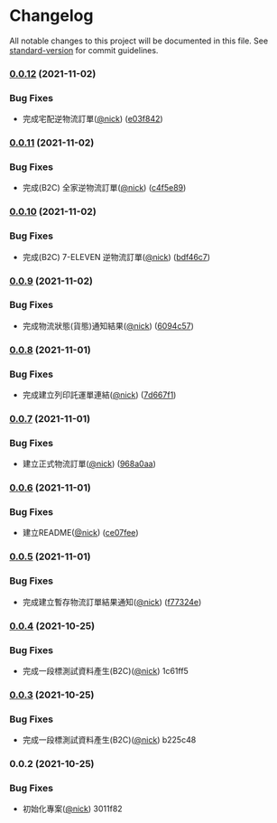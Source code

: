 # Changelog

All notable changes to this project will be documented in this file. See [standard-version](https://github.com/conventional-changelog/standard-version) for commit guidelines.

### [0.0.12](https://github.com/castion2293/ecpay-express/compare/v0.0.11...v0.0.12) (2021-11-02)


### Bug Fixes

* 完成宅配逆物流訂單([@nick](https://github.com/nick)) ([e03f842](https://github.com/castion2293/ecpay-express/commit/e03f84229c2e323e06fd87e9ffa1309c8a8ed0eb))

### [0.0.11](https://github.com/castion2293/ecpay-express/compare/v0.0.10...v0.0.11) (2021-11-02)


### Bug Fixes

* 完成(B2C) 全家逆物流訂單([@nick](https://github.com/nick)) ([c4f5e89](https://github.com/castion2293/ecpay-express/commit/c4f5e89793dfddfaf8af6aad2a4fe4cdfda93231))

### [0.0.10](https://github.com/castion2293/ecpay-express/compare/v0.0.9...v0.0.10) (2021-11-02)


### Bug Fixes

* 完成(B2C) 7-ELEVEN 逆物流訂單([@nick](https://github.com/nick)) ([bdf46c7](https://github.com/castion2293/ecpay-express/commit/bdf46c71c249452171175d857d12f53d176a0d97))

### [0.0.9](https://github.com/castion2293/ecpay-express/compare/v0.0.8...v0.0.9) (2021-11-02)


### Bug Fixes

* 完成物流狀態(貨態)通知結果([@nick](https://github.com/nick)) ([6094c57](https://github.com/castion2293/ecpay-express/commit/6094c5746acb00b4a843079a028cb417c2b457d5))

### [0.0.8](https://github.com/castion2293/ecpay-express/compare/v0.0.7...v0.0.8) (2021-11-01)


### Bug Fixes

* 完成建立列印託運單連結([@nick](https://github.com/nick)) ([7d667f1](https://github.com/castion2293/ecpay-express/commit/7d667f1a4864232279f96723b7c5416b475bd565))

### [0.0.7](https://github.com/castion2293/ecpay-express/compare/v0.0.6...v0.0.7) (2021-11-01)


### Bug Fixes

* 建立正式物流訂單([@nick](https://github.com/nick)) ([968a0aa](https://github.com/castion2293/ecpay-express/commit/968a0aa737a9e2e032db88218e72ee4050957d55))

### [0.0.6](https://github.com/castion2293/ecpay-express/compare/v0.0.5...v0.0.6) (2021-11-01)


### Bug Fixes

* 建立README([@nick](https://github.com/nick)) ([ce07fee](https://github.com/castion2293/ecpay-express/commit/ce07fee631fdc67ff7ec5c0afebf16e443e1f537))

### [0.0.5](https://github.com/castion2293/ecpay-express/compare/v0.0.4...v0.0.5) (2021-11-01)


### Bug Fixes

* 完成建立暫存物流訂單結果通知([@nick](https://github.com/nick)) ([f77324e](https://github.com/castion2293/ecpay-express/commit/f77324e08e976f2e0ef141f64b06e4d607e35bbf))

### [0.0.4](///compare/v0.0.3...v0.0.4) (2021-10-25)


### Bug Fixes

* 完成一段標測試資料產生(B2C)([@nick](undefined/nick)) 1c61ff5

### [0.0.3](///compare/v0.0.2...v0.0.3) (2021-10-25)


### Bug Fixes

* 完成一段標測試資料產生(B2C)([@nick](undefined/nick)) b225c48

### 0.0.2 (2021-10-25)


### Bug Fixes

* 初始化專案([@nick](undefined/nick)) 3011f82
